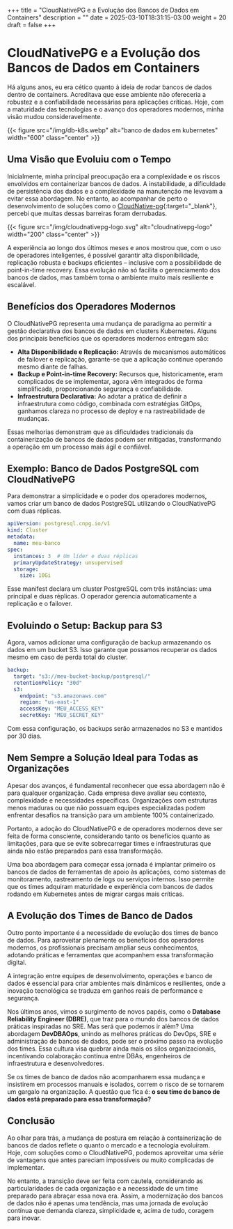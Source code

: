 +++
title = "CloudNativePG e a Evolução dos Bancos de Dados em Containers"
description = ""
date = 2025-03-10T18:31:15-03:00
weight = 20
draft = false
+++


# CloudNativePG e a Evolução dos Bancos de Dados em Containers

Há alguns anos, eu era cético quanto à ideia de rodar bancos de dados dentro de containers. Acreditava que esse ambiente não ofereceria a robustez e a confiabilidade necessárias para aplicações críticas. Hoje, com a maturidade das tecnologias e o avanço dos operadores modernos, minha visão mudou consideravelmente.

{{< figure src="/img/db-k8s.webp" alt="banco de dados em kubernetes" width="600" class="center" >}}


## Uma Visão que Evoluiu com o Tempo

Inicialmente, minha principal preocupação era a complexidade e os riscos envolvidos em containerizar bancos de dados. A instabilidade, a dificuldade de persistência dos dados e a complexidade na manutenção me levavam a evitar essa abordagem. No entanto, ao acompanhar de perto o desenvolvimento de soluções como o [CloudNative-pg](https://cloudnative-pg.io){:target="_blank"}, percebi que muitas dessas barreiras foram derrubadas.

{{< figure src="/img/cloudnativepg-logo.svg" alt="cloudnativepg-logo" width="200" class="center" >}}

A experiência ao longo dos últimos meses e anos mostrou que, com o uso de operadores inteligentes, é possível garantir alta disponibilidade, replicação robusta e backups eficientes – inclusive com a possibilidade de point-in-time recovery. Essa evolução não só facilita o gerenciamento dos bancos de dados, mas também torna o ambiente muito mais resiliente e escalável.

## Benefícios dos Operadores Modernos

O CloudNativePG representa uma mudança de paradigma ao permitir a gestão declarativa dos bancos de dados em clusters Kubernetes. Alguns dos principais benefícios que os operadores modernos entregam são:

- **Alta Disponibilidade e Replicação:** Através de mecanismos automáticos de failover e replicação, garante-se que a aplicação continue operando mesmo diante de falhas.
- **Backup e Point-in-time Recovery:** Recursos que, historicamente, eram complicados de se implementar, agora vêm integrados de forma simplificada, proporcionando segurança e confiabilidade.
- **Infraestrutura Declarativa:** Ao adotar a prática de definir a infraestrutura como código, combinada com estratégias GitOps, ganhamos clareza no processo de deploy e na rastreabilidade de mudanças.

Essas melhorias demonstram que as dificuldades tradicionais da containerização de bancos de dados podem ser mitigadas, transformando a operação em um processo mais ágil e confiável.

## Exemplo: Banco de Dados PostgreSQL com CloudNativePG

Para demonstrar a simplicidade e o poder dos operadores modernos, vamos criar um banco de dados PostgreSQL utilizando o CloudNativePG com duas réplicas.

```yaml
apiVersion: postgresql.cnpg.io/v1
kind: Cluster
metadata:
  name: meu-banco
spec:
  instances: 3  # Um líder e duas réplicas
  primaryUpdateStrategy: unsupervised
  storage:
    size: 10Gi
```

Esse manifest declara um cluster PostgreSQL com três instâncias: uma principal e duas réplicas. O operador gerencia automaticamente a replicação e o failover.

## Evoluindo o Setup: Backup para S3

Agora, vamos adicionar uma configuração de backup armazenando os dados em um bucket S3. Isso garante que possamos recuperar os dados mesmo em caso de perda total do cluster.

```yaml
backup:
  target: "s3://meu-bucket-backup/postgresql/"
  retentionPolicy: "30d"
  s3:
    endpoint: "s3.amazonaws.com"
    region: "us-east-1"
    accessKey: "MEU_ACCESS_KEY"
    secretKey: "MEU_SECRET_KEY"
```

Com essa configuração, os backups serão armazenados no S3 e mantidos por 30 dias.

## Nem Sempre a Solução Ideal para Todas as Organizações

Apesar dos avanços, é fundamental reconhecer que essa abordagem não é para qualquer organização. Cada empresa deve avaliar seu contexto, complexidade e necessidades específicas. Organizações com estruturas menos maduras ou que não possuam equipes especializadas podem enfrentar desafios na transição para um ambiente 100% containerizado.

Portanto, a adoção do CloudNativePG e de operadores modernos deve ser feita de forma consciente, considerando tanto os benefícios quanto as limitações, para que se evite sobrecarregar times e infraestruturas que ainda não estão preparados para essa transformação.

Uma boa abordagem para começar essa jornada é implantar primeiro os bancos de dados de ferramentas de apoio às aplicações, como sistemas de monitoramento, rastreamento de logs ou serviços internos. Isso permite que os times adquiram maturidade e experiência com bancos de dados rodando em Kubernetes antes de migrar cargas mais críticas.

## A Evolução dos Times de Banco de Dados

Outro ponto importante é a necessidade de evolução dos times de banco de dados. Para aproveitar plenamente os benefícios dos operadores modernos, os profissionais precisam ampliar seus conhecimentos, adotando práticas e ferramentas que acompanhem essa transformação digital.

A integração entre equipes de desenvolvimento, operações e banco de dados é essencial para criar ambientes mais dinâmicos e resilientes, onde a inovação tecnológica se traduza em ganhos reais de performance e segurança.

Nos últimos anos, vimos o surgimento de novos papéis, como o **Database Reliability Engineer (DBRE)**, que traz para o mundo dos bancos de dados práticas inspiradas no SRE. Mas será que podemos ir além? Uma abordagem **DevDBAOps**, unindo as melhores práticas do DevOps, SRE e administração de bancos de dados, pode ser o próximo passo na evolução dos times. Essa cultura visa quebrar ainda mais os silos organizacionais, incentivando colaboração contínua entre DBAs, engenheiros de infraestrutura e desenvolvedores.

Se os times de banco de dados não acompanharem essa mudança e insistirem em processos manuais e isolados, correm o risco de se tornarem um gargalo na organização. A questão que fica é: **o seu time de banco de dados está preparado para essa transformação?**

## Conclusão

Ao olhar para trás, a mudança de postura em relação à containerização de bancos de dados reflete o quanto o mercado e a tecnologia evoluíram. Hoje, com soluções como o CloudNativePG, podemos aproveitar uma série de vantagens que antes pareciam impossíveis ou muito complicadas de implementar.

No entanto, a transição deve ser feita com cautela, considerando as particularidades de cada organização e a necessidade de um time preparado para abraçar essa nova era. Assim, a modernização dos bancos de dados não é apenas uma tendência, mas uma jornada de evolução contínua que demanda clareza, simplicidade e, acima de tudo, coragem para inovar.

